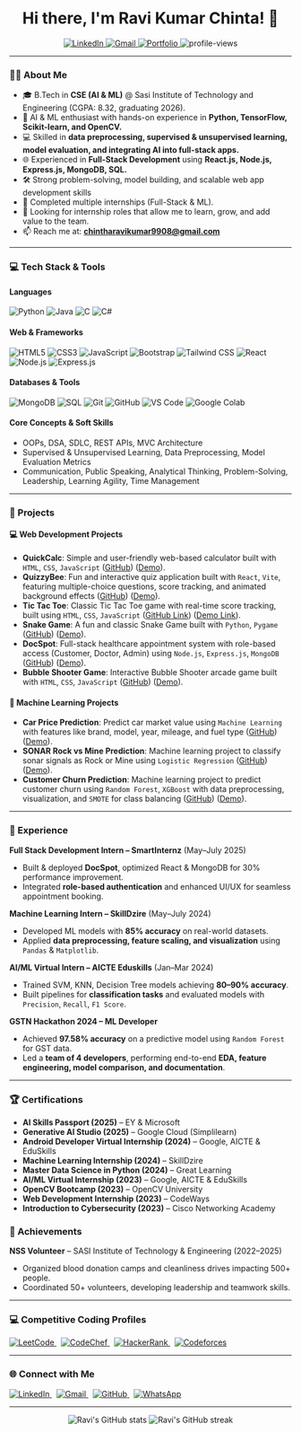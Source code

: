<h1 align="center">Hi there, I'm  Ravi Kumar Chinta! 👋</h1>

<p align="center">
  <a href="https://www.linkedin.com/in/chinta-ravi-kumar-a0a763280/">
    <img src="https://img.shields.io/badge/LinkedIn-0077B5?style=for-the-badge&logo=linkedin&logoColor=white" alt="LinkedIn"/>
  </a>
  <a href="mailto:chintharavikumar9908@gmail.com">
    <img src="https://img.shields.io/badge/Gmail-D14836?style=for-the-badge&logo=gmail&logoColor=white" alt="Gmail"/>
  </a>
 <a href="https://ravikumarch-portfolio.netlify.app/">
    <img src="https://img.shields.io/badge/Portfolio-4AB04A?style=for-the-badge&logo=webflow&logoColor=white" alt="Portfolio"/>
  </a>
  <img src="https://komarev.com/ghpvc/?username=ravi-kumar-chinta&label=Profile%20Views&color=0e75b6&style=for-the-badge" alt="profile-views"/>
</p>

---

### 🧑‍💻 About Me



- 🎓 B.Tech in **CSE (AI & ML)** @ Sasi Institute of Technology and Engineering (CGPA: 8.32, graduating 2026).
- 🤖 AI & ML enthusiast with hands-on experience in **Python, TensorFlow, Scikit-learn, and OpenCV.**  
- 💻 Skilled in **data preprocessing, supervised & unsupervised learning, model evaluation, and integrating AI into full-stack apps.**  
- 🌐 Experienced in **Full-Stack Development** using **React.js, Node.js, Express.js, MongoDB, SQL.**  
- 🛠️ Strong problem-solving, model building, and scalable web app development skills  
- 🎯 Completed multiple internships (Full-Stack & ML).
- 💼 Looking for internship roles that allow me to learn, grow, and add value to the team.
- 📫 Reach me at: **chintharavikumar9908@gmail.com**  

---

### 💻 Tech Stack & Tools

#### Languages
![Python](https://img.shields.io/badge/Python-3776AB?style=for-the-badge&logo=python&logoColor=white)
![Java](https://img.shields.io/badge/Java-ED8B00?style=for-the-badge&logo=java&logoColor=white)
![C](https://img.shields.io/badge/C-00599C?style=for-the-badge&logo=c&logoColor=white)
![C#](https://img.shields.io/badge/C%23-239120?style=for-the-badge&logo=c-sharp&logoColor=white)

#### Web & Frameworks
![HTML5](https://img.shields.io/badge/HTML5-E34F26?style=for-the-badge&logo=html5&logoColor=white)
![CSS3](https://img.shields.io/badge/CSS3-1572B6?style=for-the-badge&logo=css3&logoColor=white)
![JavaScript](https://img.shields.io/badge/JavaScript-F7DF1E?style=for-the-badge&logo=javascript&logoColor=black)
![Bootstrap](https://img.shields.io/badge/Bootstrap-7952B3?style=for-the-badge&logo=bootstrap&logoColor=white)
![Tailwind CSS](https://img.shields.io/badge/Tailwind_CSS-38B2AC?style=for-the-badge&logo=tailwind-css&logoColor=white)
![React](https://img.shields.io/badge/React-20232A?style=for-the-badge&logo=react&logoColor=61DAFB)
![Node.js](https://img.shields.io/badge/Node.js-339933?style=for-the-badge&logo=node-dot-js&logoColor=white)
![Express.js](https://img.shields.io/badge/Express.js-000000?style=for-the-badge&logo=express&logoColor=white)

#### Databases & Tools
![MongoDB](https://img.shields.io/badge/MongoDB-47A248?style=for-the-badge&logo=mongodb&logoColor=white)
![SQL](https://img.shields.io/badge/SQL-CC2927?style=for-the-badge&logo=databricks&logoColor=white)
![Git](https://img.shields.io/badge/Git-F05032?style=for-the-badge&logo=git&logoColor=white)
![GitHub](https://img.shields.io/badge/GitHub-181717?style=for-the-badge&logo=github&logoColor=white)
![VS Code](https://img.shields.io/badge/VS_Code-007ACC?style=for-the-badge&logo=visual-studio-code&logoColor=white)
![Google Colab](https://img.shields.io/badge/Google_Colab-F9AB00?style=for-the-badge&logo=googlecolab&logoColor=white)

#### Core Concepts & Soft Skills
- OOPs, DSA, SDLC, REST APIs, MVC Architecture  
- Supervised & Unsupervised Learning, Data Preprocessing, Model Evaluation Metrics  
- Communication, Public Speaking, Analytical Thinking, Problem-Solving, Leadership, Learning Agility, Time Management  

---

### 🚀 Projects

#### 💻 Web Development Projects

* **QuickCalc**: Simple and user-friendly web-based calculator built with `HTML`, `CSS`, `JavaScript` ([GitHub](https://github.com/ravi-kumar-chinta/QuickCalc)) ([Demo](https://ravi-kumar-chinta.github.io/QuickCalc/)).
* **QuizzyBee**: Fun and interactive quiz application built with `React`, `Vite`, featuring multiple-choice questions, score tracking, and animated background effects ([GitHub](https://github.com/ravi-kumar-chinta/QuizzyBee)) ([Demo](https://ravi-kumar-chinta.github.io/QuizzyBee/)).
* **Tic Tac Toe**: Classic Tic Tac Toe game with real-time score tracking, built using `HTML`, `CSS`, `JavaScript` ([GitHub Link](https://github.com/ravi-kumar-chinta/Tic-Tac-Toe)) ([Demo Link](https://ravi-kumar-chinta.github.io/Tic-Tac-Toe/)).
* **Snake Game**: A fun and classic Snake Game built with `Python`, `Pygame` ([GitHub](https://github.com/ravi-kumar-chinta/Snake-Game)) ([Demo](https://ravi-kumar-chinta.github.io/Bubble-Shooter/)).
* **DocSpot**: Full-stack healthcare appointment system with role-based access (Customer, Doctor, Admin) using `Node.js`, `Express.js`, `MongoDB` ([GitHub](https://github.com/ravi-kumar-chinta/SmartBridge-Project)) ([Demo](https://docs-spot-project.vercel.app/)).
* **Bubble Shooter Game**: Interactive Bubble Shooter arcade game built with `HTML`, `CSS`, `JavaScript` ([GitHub](https://github.com/ravi-kumar-chinta/Bubble-Shooter)) ([Demo](https://ravi-kumar-chinta.github.io/Bubble-Shooter/)).

#### 🤖 Machine Learning Projects

* **Car Price Prediction**: Predict car market value using `Machine Learning` with features like brand, model, year, mileage, and fuel type ([GitHub](https://github.com/ravi-kumar-chinta/Car-Price-Prediction)) ([Demo](https://colab.research.google.com/drive/1SWKOVCwa3t3R-OABWptPAcG4ZPsLitee?usp=sharing)).
* **SONAR Rock vs Mine Prediction**: Machine learning project to classify sonar signals as Rock or Mine using `Logistic Regression` ([GitHub](https://github.com/ravi-kumar-chinta/Rock-vs-Mine-Prediction)) ([Demo](https://colab.research.google.com/drive/1q1ya3VI7ePH3Mx5saPPhpeNyo0m0PVsI?usp=sharing)).
* **Customer Churn Prediction**: Machine learning project to predict customer churn using `Random Forest`, `XGBoost` with data preprocessing, visualization, and `SMOTE` for class balancing ([GitHub](https://github.com/ravi-kumar-chinta/Customer-Churn-Prediction)) ([Demo](https://colab.research.google.com/drive/1SbFOV0JxMCDCA1z6alJUtITK4zD27bkJ?usp=sharing)).


----

### 💼 Experience  

**Full Stack Development Intern – SmartInternz** (May–July 2025)  
  - Built & deployed **DocSpot**, optimized React & MongoDB for 30% performance improvement.
  - Integrated **role-based authentication** and enhanced UI/UX for seamless appointment booking.  

  **Machine Learning Intern – SkillDzire** (May–July 2024)  
  - Developed ML models with **85% accuracy** on real-world datasets.  
  - Applied **data preprocessing, feature scaling, and visualization** using `Pandas` & `Matplotlib`.  

  **AI/ML Virtual Intern – AICTE Eduskills** (Jan–Mar 2024)  
  - Trained SVM, KNN, Decision Tree models achieving **80–90% accuracy**. 
  - Built pipelines for **classification tasks** and evaluated models with `Precision`, `Recall`, `F1 Score`. 

  **GSTN Hackathon 2024 –  ML Developer**  
  - Achieved **97.58% accuracy** on a predictive model using `Random Forest` for GST data.  
  - Led a **team of 4 developers**, performing end-to-end **EDA, feature engineering, model comparison, and documentation**.  

---


### 🏆 Certifications

- **AI Skills Passport (2025)** – EY & Microsoft  
- **Generative AI Studio (2025)** – Google Cloud (Simplilearn)    
- **Android Developer Virtual Internship (2024)** – Google, AICTE & EduSkills  
- **Machine Learning Internship (2024)** – SkillDzire
- **Master Data Science in Python (2024)** – Great Learning  
- **AI/ML Virtual Internship (2023)** – Google, AICTE & EduSkills  
- **OpenCV Bootcamp (2023)** – OpenCV University  
- **Web Development Internship (2023)** – CodeWays  
- **Introduction to Cybersecurity (2023)** – Cisco Networking Academy  

### 🏅 Achievements

**NSS Volunteer** – SASI Institute of Technology & Engineering (2022–2025)  
- Organized blood donation camps and cleanliness drives impacting 500+ people.
- Coordinated 50+ volunteers, developing leadership and teamwork skills.

---

### 💻 Competitive Coding Profiles

<p align="left">
  <a href="https://leetcode.com/u/Ch_Ravi_Kumar/" target="_blank">
    <img src="https://img.shields.io/badge/LeetCode-FFA116?style=flat-square&logo=leetcode&logoColor=black" alt="LeetCode"/>
  </a>&nbsp;
  <a href="https://www.codechef.com/users/chravikumar" target="_blank">
    <img src="https://img.shields.io/badge/CodeChef-000000?style=flat-square&logo=codechef&logoColor=white" alt="CodeChef"/>
  </a>&nbsp;
  <a href="https://www.hackerrank.com/profile/ravikumar_chinta" target="_blank">
    <img src="https://img.shields.io/badge/HackerRank-2EC866?style=flat-square&logo=hackerrank&logoColor=white" alt="HackerRank"/>
  </a>&nbsp;
  <a href="https://codeforces.com/profile/Ch_Ravi_Kumar00" target="_blank">
    <img src="https://img.shields.io/badge/Codeforces-1F8ACB?style=flat-square&logo=codeforces&logoColor=white" alt="Codeforces"/>
  </a>
</p>

---

### 🌐 Connect with Me

<p align="left">
  <a href="https://www.linkedin.com/in/chinta-ravi-kumar-a0a763280/">
    <img src="https://img.shields.io/badge/LinkedIn-0077B5?style=flat-square&logo=linkedin&logoColor=white" alt="LinkedIn" />
  </a>&nbsp;
  <a href="mailto:chintharavikumar9908@gmail.com">
    <img src="https://img.shields.io/badge/Gmail-D14836?style=flat-square&logo=gmail&logoColor=white" alt="Gmail" />
  </a>&nbsp;
  <a href="https://github.com/ravi-kumar-chinta">
    <img src="https://img.shields.io/badge/GitHub-181717?style=flat-square&logo=github&logoColor=white" alt="GitHub"/>
  </a>&nbsp;
  <a href="https://wa.me/999999999">
    <img src="https://img.shields.io/badge/WhatsApp-25D366?style=flat-square&logo=whatsapp&logoColor=white" alt="WhatsApp"/>
  </a>
</p>


---


<p align="center">
  <img src="https://github-readme-stats.vercel.app/api?username=ravi-kumar-chinta&show_icons=true&theme=tokyonight" alt="Ravi's GitHub stats" />
  <img src="https://github-readme-streak-stats.herokuapp.com/?user=ravi-kumar-chinta&theme=tokyonight" alt="Ravi's GitHub streak" />
</p>
